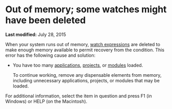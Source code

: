 
# Out of memory; some watches might have been deleted

 **Last modified:** July 28, 2015

When your system runs out of memory,  [watch expressions](b8bdf64f-5920-1ae9-16d0-b26d09524a30.md) are deleted to make enough memory available to permit recovery from the condition. This error has the following cause and solution:




- You have too many  [applications](b8bdf64f-5920-1ae9-16d0-b26d09524a30.md),  [projects](b8bdf64f-5920-1ae9-16d0-b26d09524a30.md), or  [modules](b8bdf64f-5920-1ae9-16d0-b26d09524a30.md) loaded.
    
    To continue working, remove any dispensable elements from memory, including unnecessary applications, projects, or modules that may be loaded.
    

For additional information, select the item in question and press F1 (in Windows) or HELP (on the Macintosh).
